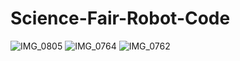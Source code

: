 # Science-Fair-Robot-Code

![IMG_0805](https://user-images.githubusercontent.com/77747704/202345976-bc798971-b5ed-4b1d-8ef9-71ae4ee852b9.jpeg)
![IMG_0764](https://user-images.githubusercontent.com/77747704/202345991-4664ecc1-f655-401c-95bc-9927c9d38f6d.jpeg)
![IMG_0762](https://user-images.githubusercontent.com/77747704/202346034-7511df81-ed44-4470-afc8-a41512fa23e6.jpeg)
